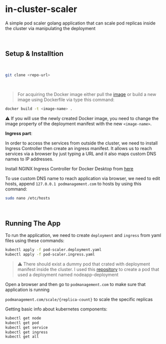  # in-cluster-scaler

A simple pod scaler golang application that can scale pod replicas inside the cluster via manipulating the deployment

<br>

## Setup & Installtion

<br>

```bash
git clone <repo-url>
```
<br>

> For acquiring the Docker image either pull the [image](https://hub.docker.com/r/mmertdogann/kubernetes-pod-scaler) or build a new image using Dockerfile via type this command:

```bash
docker build -t <image-name> .
```

⚠️ If you will use the newly created Docker image, you need to change the image property of the deployment manifest with the new `<image-name>`.

**Ingress part**:

In order to access the services from outside the cluster, we need to install Ingress Controller then create an ingress manifest. It allows us to reach services via a browser by just typing a URL and it also maps custom DNS names to IP addresses.

Install NGINX Ingress Controller for Docker Desktop from [here](https://kubernetes.github.io/ingress-nginx/deploy/)

To use custom DNS name to reach application via browser, we need to edit hosts, append `127.0.0.1 podmanagement.com` to hosts by using this command:

```bash
sudo nano /etc/hosts
```

<br>

## Running The App

To run the application, we need to create `deployment` and `ingress` from yaml files using these commands:

```bash
kubectl apply -f pod-scaler.deployment.yaml
kubectl apply -f pod-scaler.ingress.yaml
```

> ⚠️ There should exist a dummy pod that crated with deployment manifest inside the cluster. I used this [repository](https://github.com/mmertdogann/k8s-node) to create a pod that used a deployment named nodeapp-deployment

Open a browser and then go to `podmanagement.com` to make sure that application is running

`podmanagement.com/scale/{replica-count}` to scale the specific replicas

Getting basic info about kubernetes components:

```bash
kubectl get node
kubectl get pod
kubectl get service
kubectl get ingress
kubectl get all
```